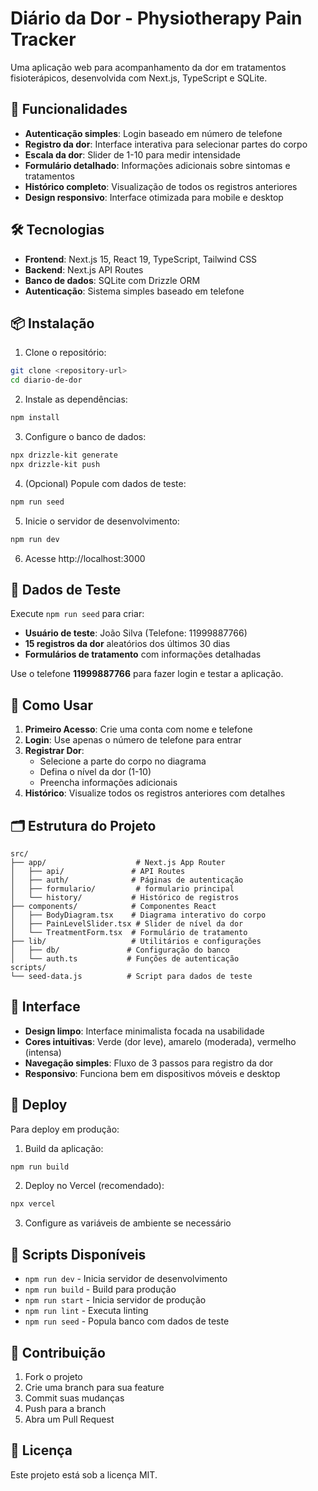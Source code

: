 # Diário da Dor - Physiotherapy Pain Tracker

Uma aplicação web para acompanhamento da dor em tratamentos fisioterápicos, desenvolvida com Next.js, TypeScript e SQLite.

## 🚀 Funcionalidades

- **Autenticação simples**: Login baseado em número de telefone
- **Registro da dor**: Interface interativa para selecionar partes do corpo
- **Escala da dor**: Slider de 1-10 para medir intensidade
- **Formulário detalhado**: Informações adicionais sobre sintomas e tratamentos
- **Histórico completo**: Visualização de todos os registros anteriores
- **Design responsivo**: Interface otimizada para mobile e desktop

## 🛠️ Tecnologias

- **Frontend**: Next.js 15, React 19, TypeScript, Tailwind CSS
- **Backend**: Next.js API Routes
- **Banco de dados**: SQLite com Drizzle ORM
- **Autenticação**: Sistema simples baseado em telefone

## 📦 Instalação

1. Clone o repositório:
```bash
git clone <repository-url>
cd diario-de-dor
```

2. Instale as dependências:
```bash
npm install
```

3. Configure o banco de dados:
```bash
npx drizzle-kit generate
npx drizzle-kit push
```

4. (Opcional) Popule com dados de teste:
```bash
npm run seed
```

5. Inicie o servidor de desenvolvimento:
```bash
npm run dev
```

6. Acesse http://localhost:3000

## 🧪 Dados de Teste

Execute `npm run seed` para criar:
- **Usuário de teste**: João Silva (Telefone: 11999887766)
- **15 registros da dor** aleatórios dos últimos 30 dias
- **Formulários de tratamento** com informações detalhadas

Use o telefone **11999887766** para fazer login e testar a aplicação.

## 📱 Como Usar

1. **Primeiro Acesso**: Crie uma conta com nome e telefone
2. **Login**: Use apenas o número de telefone para entrar
3. **Registrar Dor**: 
   - Selecione a parte do corpo no diagrama
   - Defina o nível da dor (1-10)
   - Preencha informações adicionais
4. **Histórico**: Visualize todos os registros anteriores com detalhes

## 🗂️ Estrutura do Projeto

```
src/
├── app/                    # Next.js App Router
│   ├── api/               # API Routes
│   ├── auth/              # Páginas de autenticação
│   ├── formulario/         # formulario principal
│   └── history/           # Histórico de registros
├── components/            # Componentes React
│   ├── BodyDiagram.tsx    # Diagrama interativo do corpo
│   ├── PainLevelSlider.tsx # Slider de nível da dor
│   └── TreatmentForm.tsx  # Formulário de tratamento
├── lib/                   # Utilitários e configurações
│   ├── db/               # Configuração do banco
│   └── auth.ts           # Funções de autenticação
scripts/
└── seed-data.js          # Script para dados de teste
```

## 🎨 Interface

- **Design limpo**: Interface minimalista focada na usabilidade
- **Cores intuitivas**: Verde (dor leve), amarelo (moderada), vermelho (intensa)
- **Navegação simples**: Fluxo de 3 passos para registro da dor
- **Responsivo**: Funciona bem em dispositivos móveis e desktop

## 🚀 Deploy

Para deploy em produção:

1. Build da aplicação:
```bash
npm run build
```

2. Deploy no Vercel (recomendado):
```bash
npx vercel
```

3. Configure as variáveis de ambiente se necessário

## 📄 Scripts Disponíveis

- `npm run dev` - Inicia servidor de desenvolvimento
- `npm run build` - Build para produção
- `npm run start` - Inicia servidor de produção
- `npm run lint` - Executa linting
- `npm run seed` - Popula banco com dados de teste

## 🤝 Contribuição

1. Fork o projeto
2. Crie uma branch para sua feature
3. Commit suas mudanças
4. Push para a branch
5. Abra um Pull Request

## 📝 Licença

Este projeto está sob a licença MIT.
